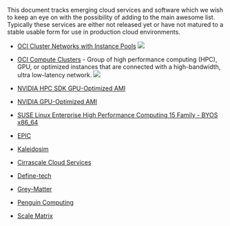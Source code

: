 This document tracks emerging cloud services and software which we wish to keep an eye on with the possibility of adding to the main awesome list. Typically these services are either not released yet or have not matured to a stable usable form for use in production cloud environments.

- [OCI Cluster Networks with Instance Pools](https://docs.oracle.com/en-us/iaas/Content/Compute/Tasks/managingclusternetworks.htm) <a href="#"> <img src="https://img.shields.io/badge/OCI-F80000?style=flat&logo=oracle&logoColor=black"> </a>
- [OCI Compute Clusters](https://docs.oracle.com/en-us/iaas/Content/Compute/Tasks/compute-clusters.htm) - Group of high performance computing (HPC), GPU, or optimized instances that are connected with a high-bandwidth, ultra low-latency network. <a href="#"> <img src="https://img.shields.io/badge/OCI-F80000?style=flat&logo=oracle&logoColor=black"> </a>

- [NVIDIA HPC SDK GPU-Optimized AMI](https://aws.amazon.com/marketplace/pp/prodview-rf7na2b2ttvdg?sr=0-3&ref_=beagle&applicationId=AWSMPContessa)
- [NVIDIA GPU-Optimized AMI](https://aws.amazon.com/marketplace/pp/prodview-7ikjtg3um26wq?sr=0-18&ref_=beagle&applicationId=AWSMPContessa)
- [SUSE Linux Enterprise High Performance Computing 15 Family - BYOS x86_64](https://aws.amazon.com/marketplace/pp/prodview-2cvp4ibmkuy7c?sr=0-6&ref_=beagle&applicationId=AWSMPContessa)
- [EPIC](https://epic.zenotech.com/)
- [Kaleidosim](https://kaleidosim.com)
- [Cirrascale Cloud Services](https://cirrascale.com/)
- [Define-tech](https://define-technology.com)
- [Grey-Matter](https://greymatter.com)
- [Penguin Computing](https://www.penguinsolutions.com/)
- [Scale Matrix](https://www.scalematrix.com)
